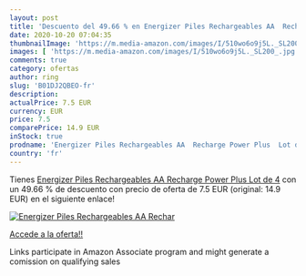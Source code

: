 ```yaml
---
layout: post
title: 'Descuento del 49.66 % en Energizer Piles Rechargeables AA  Rechar'
date: 2020-10-20 07:04:35
thumbnailImage: 'https://m.media-amazon.com/images/I/510wo6o9j5L._SL200_.jpg'
images: [ 'https://m.media-amazon.com/images/I/510wo6o9j5L._SL200_.jpg' ]
comments: true
category: ofertas
author: ring
slug: 'B01DJ2QBEO-fr'
description:
actualPrice: 7.5 EUR
currency: EUR
price: 7.5
comparePrice: 14.9 EUR
inStock: true
prodname: 'Energizer Piles Rechargeables AA  Recharge Power Plus  Lot de 4'
country: 'fr'
---
```


Tienes [Energizer Piles Rechargeables AA  Recharge Power Plus  Lot de 4](https://www.amazon.fr/dp/B01DJ2QBEO/?tag=tolees0d-21) con un 49.66 % de descuento con precio de oferta de 7.5 EUR (original: 14.9 EUR) en el siguiente enlace!

[![Energizer Piles Rechargeables AA  Rechar](https://m.media-amazon.com/images/I/510wo6o9j5L._SL200_.jpg)](https://www.amazon.fr/dp/B01DJ2QBEO/?tag=tolees0d-21)

[Accede a la oferta!!](https://www.amazon.fr/dp/B01DJ2QBEO/?tag=tolees0d-21)

Links participate in Amazon Associate program and might generate a comission on qualifying sales


